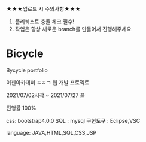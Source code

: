 ★★★업로드 시 주의사항★★★
1. 풀리퀘스트 충돌 체크 필수!
2. 작업은 항상 새로운 branch를 만들어서 진행해주세요

# Bicycle
Bycycle portfolio

이젠아카데미 ㅈㅈㄱ 웹 개발 프로젝트

2021/07/02시작 ~ 2021/07/27 끝

진행률 100%

css: bootstrap4.0.0
SQL : mysql
구현도구 : Eclipse,VSC

language: JAVA,HTML,SQL,CSS,JSP

